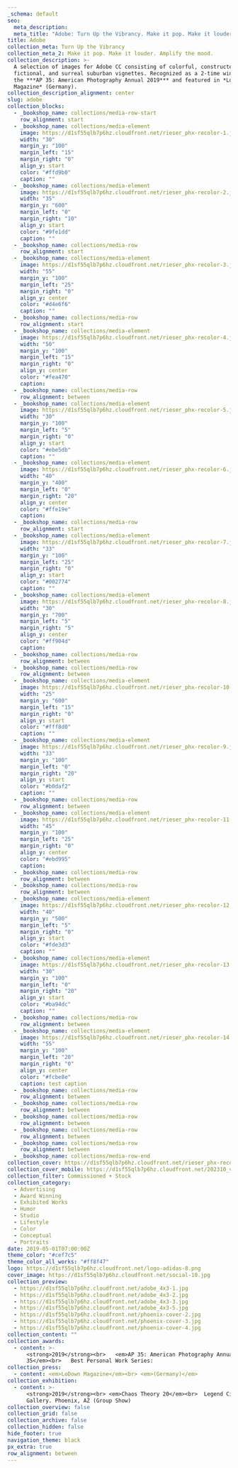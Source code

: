 ```yaml
---
_schema: default
seo:
  meta_description:
  meta_title: "Adobe: Turn Up the Vibrancy. Make it pop. Make it louder"
title: Adobe
collection_meta: Turn Up the Vibrancy
collection_meta_2: Make it pop. Make it louder. Amplify the mood.
collection_description: >-
  A selection of images for Adobe CC consisting of colorful, constructed,
  fictional, and surreal suburban vignettes. Recognized as a 2-time winner in
  the ***AP 35: American Photography Annual 2019*** and featured in *LoDown
  Magazine* (Germany).
collection_description_alignment: center
slug: adobe
collection_blocks:
  - _bookshop_name: collections/media-row-start
    row_alignment: start
  - _bookshop_name: collections/media-element
    image: https://d1sf55qlb7p6hz.cloudfront.net/rieser_phx-recolor-1.jpg
    width: "30"
    margin_y: "100"
    margin_left: "15"
    margin_right: "0"
    align_y: start
    color: "#ffd9b0"
    caption: ""
  - _bookshop_name: collections/media-element
    image: https://d1sf55qlb7p6hz.cloudfront.net/rieser_phx-recolor-2.jpg
    width: "35"
    margin_y: "600"
    margin_left: "0"
    margin_right: "10"
    align_y: start
    color: "#9fe1dd"
    caption: ""
  - _bookshop_name: collections/media-row
    row_alignment: start
  - _bookshop_name: collections/media-element
    image: https://d1sf55qlb7p6hz.cloudfront.net/rieser_phx-recolor-3.jpg
    width: "55"
    margin_y: "100"
    margin_left: "25"
    margin_right: "0"
    align_y: center
    color: "#d4e6f6"
    caption: ""
  - _bookshop_name: collections/media-row
    row_alignment: start
  - _bookshop_name: collections/media-element
    image: https://d1sf55qlb7p6hz.cloudfront.net/rieser_phx-recolor-4.jpg
    width: "50"
    margin_y: "100"
    margin_left: "15"
    margin_right: "0"
    align_y: center
    color: "#fea470"
    caption:
  - _bookshop_name: collections/media-row
    row_alignment: between
  - _bookshop_name: collections/media-element
    image: https://d1sf55qlb7p6hz.cloudfront.net/rieser_phx-recolor-5.jpg
    width: "30"
    margin_y: "100"
    margin_left: "5"
    margin_right: "0"
    align_y: start
    color: "#ebe5db"
    caption: ""
  - _bookshop_name: collections/media-element
    image: https://d1sf55qlb7p6hz.cloudfront.net/rieser_phx-recolor-6.jpg
    width: "40"
    margin_y: "400"
    margin_left: "0"
    margin_right: "20"
    align_y: center
    color: "#ffe19e"
    caption:
  - _bookshop_name: collections/media-row
    row_alignment: start
  - _bookshop_name: collections/media-element
    image: https://d1sf55qlb7p6hz.cloudfront.net/rieser_phx-recolor-7.jpg
    width: "33"
    margin_y: "100"
    margin_left: "25"
    margin_right: "0"
    align_y: start
    color: "#002774"
    caption: ""
  - _bookshop_name: collections/media-element
    image: https://d1sf55qlb7p6hz.cloudfront.net/rieser_phx-recolor-8.jpg
    width: "30"
    margin_y: "700"
    margin_left: "5"
    margin_right: "5"
    align_y: center
    color: "#ff904d"
    caption:
  - _bookshop_name: collections/media-row
    row_alignment: between
  - _bookshop_name: collections/media-row
    row_alignment: between
  - _bookshop_name: collections/media-element
    image: https://d1sf55qlb7p6hz.cloudfront.net/rieser_phx-recolor-10.jpg
    width: "25"
    margin_y: "600"
    margin_left: "15"
    margin_right: "0"
    align_y: start
    color: "#fff8d0"
    caption: ""
  - _bookshop_name: collections/media-element
    image: https://d1sf55qlb7p6hz.cloudfront.net/rieser_phx-recolor-9.jpg
    width: "33"
    margin_y: "100"
    margin_left: "0"
    margin_right: "20"
    align_y: start
    color: "#b0daf2"
    caption: ""
  - _bookshop_name: collections/media-row
    row_alignment: between
  - _bookshop_name: collections/media-element
    image: https://d1sf55qlb7p6hz.cloudfront.net/rieser_phx-recolor-11.jpg
    width: "45"
    margin_y: "100"
    margin_left: "25"
    margin_right: "0"
    align_y: center
    color: "#ebd995"
    caption:
  - _bookshop_name: collections/media-row
    row_alignment: between
  - _bookshop_name: collections/media-row
    row_alignment: between
  - _bookshop_name: collections/media-element
    image: https://d1sf55qlb7p6hz.cloudfront.net/rieser_phx-recolor-12.jpg
    width: "40"
    margin_y: "500"
    margin_left: "5"
    margin_right: "0"
    align_y: start
    color: "#fde3d3"
    caption: ""
  - _bookshop_name: collections/media-element
    image: https://d1sf55qlb7p6hz.cloudfront.net/rieser_phx-recolor-13.jpg
    width: "30"
    margin_y: "100"
    margin_left: "0"
    margin_right: "20"
    align_y: start
    color: "#ba94dc"
    caption: ""
  - _bookshop_name: collections/media-row
    row_alignment: between
  - _bookshop_name: collections/media-element
    image: https://d1sf55qlb7p6hz.cloudfront.net/rieser_phx-recolor-14.jpg
    width: "55"
    margin_y: "100"
    margin_left: "20"
    margin_right: "0"
    align_y: center
    color: "#fcbe8e"
    caption: test caption
  - _bookshop_name: collections/media-row
    row_alignment: between
  - _bookshop_name: collections/media-row
    row_alignment: between
  - _bookshop_name: collections/media-row
    row_alignment: between
  - _bookshop_name: collections/media-row
    row_alignment: between
  - _bookshop_name: collections/media-row
    row_alignment: between
  - _bookshop_name: collections/media-row-end
collection_cover: https://d1sf55qlb7p6hz.cloudfront.net/rieser_phx-recolor-12.jpg
collection_cover_mobile: https://d1sf55qlb7p6hz.cloudfront.net/202310_vert-covers-10.jpg
collection_filter: Commissioned + Stock
collection_category:
  - Advertising
  - Award Winning
  - Exhibited Works
  - Humor
  - Studio
  - Lifestyle
  - Color
  - Conceptual
  - Portraits
date: 2019-05-01T07:00:00Z
theme_color: "#cef7c5"
theme_color_all_works: "#ff8f47"
logo: https://d1sf55qlb7p6hz.cloudfront.net/logo-adidas-8.png
cover_image: https://d1sf55qlb7p6hz.cloudfront.net/social-10.jpg
collection_preview:
  - https://d1sf55qlb7p6hz.cloudfront.net/adobe_4x3-1.jpg
  - https://d1sf55qlb7p6hz.cloudfront.net/adobe_4x3-2.jpg
  - https://d1sf55qlb7p6hz.cloudfront.net/adobe_4x3-3.jpg
  - https://d1sf55qlb7p6hz.cloudfront.net/adobe_4x3-5.jpg
  - https://d1sf55qlb7p6hz.cloudfront.net/phoenix-cover-2.jpg
  - https://d1sf55qlb7p6hz.cloudfront.net/phoenix-cover-3.jpg
  - https://d1sf55qlb7p6hz.cloudfront.net/phoenix-cover-4.jpg
collection_content: ""
collection_awards:
  - content: >-
      <strong>2019</strong><br>   <em>AP 35: American Photography Annual
      35</em><br>   Best Personal Work Series:
collection_press:
  - content: <em>LoDown Magazine</em><br> <em>(Germany)</em>
collection_exhibition:
  - content: >-
      <strong>2019</strong><br> <em>Chaos Theory 20</em><br>  Legend City
      Gallery. Phoenix, AZ (Group Show)
collection_overview: false
collection_grid: false
collection_archive: false
collection_hidden: false
hide_footer: true
navigation_theme: black
px_extra: true
row_alignment: between
---
```

